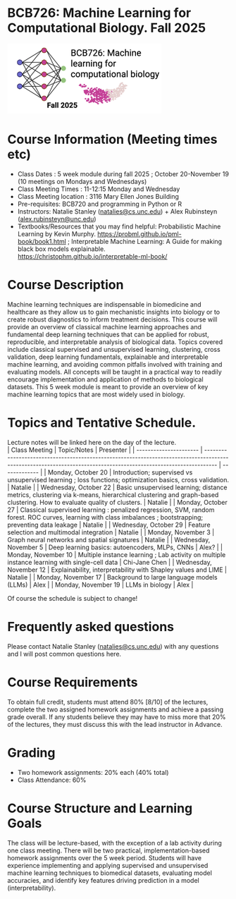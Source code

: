 # BCB726: Machine Learning for Computational Biology. Fall 2025
<p>
  <img src="https://github.com/natalies-teaching/BCB726_Fall2025/blob/main/bcb726.png" width="350" />
</p>

# Course Information (Meeting times etc) 
* Class Dates : 5 week module during fall 2025 ; October 20-November 19 (10 meetings on Mondays and Wednesdays) 
* Class Meeting Times : 11-12:15 Monday and Wednesday 
* Class Meeting location : 3116 Mary Ellen Jones Building
* Pre-requisites: BCB720 and programming in Python or R
* Instructors: Natalie Stanley (natalies@cs.unc.edu) + Alex Rubinsteyn (alex.rubinsteyn@unc.edu) 
* Textbooks/Resources that you may find helpful: Probabilistic Machine Learning by Kevin Murphy. https://probml.github.io/pml-book/book1.html ; Interpretable Machine Learning: A Guide for making black box models explainable. https://christophm.github.io/interpretable-ml-book/ 

# Course Description 
Machine learning techniques are indispensable in biomedicine and healthcare as they allow us to gain mechanistic insights into biology or to create robust diagnostics to inform treatment decisions. This course will provide an overview of classical machine learning approaches and fundamental deep learning techniques that can be applied for robust, reproducible, and interpretable analysis of biological data. Topics covered include classical supervised and unsupervised learning, clustering, cross validation, deep learning fundamentals, explainable and interpretable machine learning, and avoiding common pitfalls involved with training and evaluating models. All concepts will be taught in a practical way to readily encourage implementation and application of methods to biological datasets. This 5 week module is meant to provide an overview of key machine learning topics that are most widely used in biology. 

# Topics and Tentative Schedule.
Lecture notes will be linked here on the day of the lecture.  
| Class Meeting          | Topic/Notes                                                                                                                                                            | Presenter     |
| ---------------------- | ---------------------------------------------------------------------------------------------------------------------------------------------------------------- | ------------- |
| Monday, October 20     | Introduction; supervised vs unsupervised learning ; loss functions; optimization basics, cross validation.                                                              | Natalie       |
| Wednesday, October 22  | Basic unsupervised learning; distance metrics, clustering via k\-means, hierarchical clustering and graph-based clustering. How to evaluate quality of clusters. | Natalie       |
| Monday, October 27     | Classical supervised learning : penalized regression, SVM, random forest. ROC curves, learning with class imbalances ; bootstrapping; preventing data leakage    | Natalie       |
| Wednesday, October 29  | Feature selection and multimodal integration                                                                                                                     | Natalie       |
| Monday, November 3     | Graph neural networks and spatial signatures                                                                                                                     | Natalie       |
| Wednesday, November 5  | Deep learning basics: autoencoders, MLPs, CNNs                                                                                                                   | Alex?         |
| Monday, November 10    | Multiple instance learning ; Lab activity on multiple instance learning with single-cell data                                                                    | Chi-Jane Chen |
| Wednesday, November 12 | Explainability, interpretability with Shapley values and LIME                                                                                                    | Natalie       |
| Monday, November 17    | Background to large language models (LLMs)                                                                                                                       | Alex          |
| Monday, November 19    | LLMs in biology                                                                                                                                                  | Alex          |

Of course the schedule is subject to change! 

# Frequently asked questions
Please contact Natalie Stanley (natalies@cs.unc.edu) with any questions and I will post common questions here. 

# Course Requirements 
To obtain full credit, students must attend 80% [8/10] of the lectures, complete the two assigned homework assignments and achieve a passing grade overall. If any students believe they may
have to miss more that 20% of the lectures, they must discuss this with the lead instructor in
Advance.

# Grading 
* Two homework assignments: 20% each (40% total)
* Class Attendance: 60%

# Course Structure and Learning Goals
The class will be lecture-based, with the exception of a lab activity during one class meeting. There will be two practical, implementation-based homework assignments over the 5 week period. Students will have experience implementing and applying supervised and unsupervised machine learning techniques to biomedical datasets, evaluating model accuracies, and identify key features driving prediction in a model (interpretability). 



